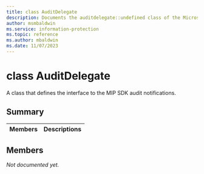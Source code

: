```yaml
---
title: class AuditDelegate 
description: Documents the auditdelegate::undefined class of the Microsoft Information Protection (MIP) SDK.
author: msmbaldwin
ms.service: information-protection
ms.topic: reference
ms.author: mbaldwin
ms.date: 11/07/2023
---
```


# class AuditDelegate 
A class that defines the interface to the MIP SDK audit notifications.
  
## Summary
 Members                        | Descriptions                                
--------------------------------|---------------------------------------------
  
## Members
_Not documented yet._
